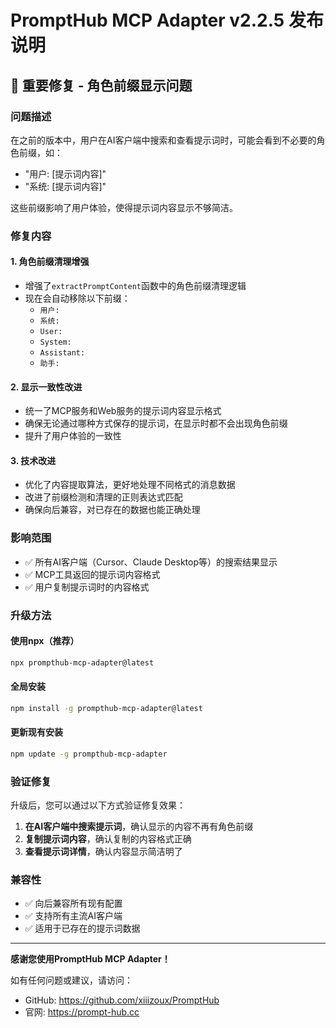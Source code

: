 # PromptHub MCP Adapter v2.2.5 发布说明

## 🐛 重要修复 - 角色前缀显示问题

### 问题描述
在之前的版本中，用户在AI客户端中搜索和查看提示词时，可能会看到不必要的角色前缀，如：
- "用户: [提示词内容]"
- "系统: [提示词内容]"

这些前缀影响了用户体验，使得提示词内容显示不够简洁。

### 修复内容

#### 1. 角色前缀清理增强
- 增强了`extractPromptContent`函数中的角色前缀清理逻辑
- 现在会自动移除以下前缀：
  - `用户:`
  - `系统:`
  - `User:`
  - `System:`
  - `Assistant:`
  - `助手:`

#### 2. 显示一致性改进
- 统一了MCP服务和Web服务的提示词内容显示格式
- 确保无论通过哪种方式保存的提示词，在显示时都不会出现角色前缀
- 提升了用户体验的一致性

#### 3. 技术改进
- 优化了内容提取算法，更好地处理不同格式的消息数据
- 改进了前缀检测和清理的正则表达式匹配
- 确保向后兼容，对已存在的数据也能正确处理

### 影响范围
- ✅ 所有AI客户端（Cursor、Claude Desktop等）的搜索结果显示
- ✅ MCP工具返回的提示词内容格式
- ✅ 用户复制提示词时的内容格式

### 升级方法

#### 使用npx（推荐）
```bash
npx prompthub-mcp-adapter@latest
```

#### 全局安装
```bash
npm install -g prompthub-mcp-adapter@latest
```

#### 更新现有安装
```bash
npm update -g prompthub-mcp-adapter
```

### 验证修复
升级后，您可以通过以下方式验证修复效果：

1. **在AI客户端中搜索提示词**，确认显示的内容不再有角色前缀
2. **复制提示词内容**，确认复制的内容格式正确
3. **查看提示词详情**，确认内容显示简洁明了

### 兼容性
- ✅ 向后兼容所有现有配置
- ✅ 支持所有主流AI客户端
- ✅ 适用于已存在的提示词数据

---

**感谢您使用PromptHub MCP Adapter！**

如有任何问题或建议，请访问：
- GitHub: https://github.com/xiiizoux/PromptHub
- 官网: https://prompt-hub.cc
